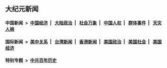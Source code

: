 ## 大纪元新闻

#### 中国新闻 &nbsp;>&nbsp; [中国经济](indexes/ncid283/README.md?05180445) &nbsp;| &nbsp; [大陆政治](indexes/ncid277/README.md?05180445) &nbsp;| &nbsp; [社会万象](indexes/ncid282/README.md?05180445) &nbsp;| &nbsp; [中国人权](indexes/ncid278/README.md?05180445) &nbsp;| &nbsp; [群体事件](indexes/ncid279/README.md?05180445) &nbsp;| &nbsp; [天灾人祸](indexes/ncid280/README.md?05180445)

#### 国际新闻 &nbsp;>&nbsp; [美中关系](indexes/nf1412576/README.md?05180445) &nbsp;| &nbsp; [台湾新闻](indexes/ncid1349361/README.md?05180445) &nbsp;| &nbsp; [香港新闻](indexes/ncid1349362/README.md?05180445) &nbsp;| &nbsp; [美国政治](indexes/ncid1078159/README.md?05180445) &nbsp;| &nbsp; [美国社会](indexes/ncid1078160/README.md?05180445) &nbsp;| &nbsp; [美国经济](indexes/ncid1078158/README.md?05180445)

#### 特别专题 &nbsp;>&nbsp; [中共百年历史](https://github.com/epoch-news/epoch-special/blob/master/README.md?05180445)  
